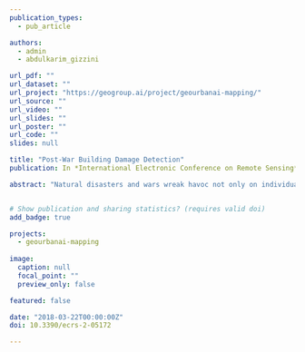 ```yaml
---
publication_types:
  - pub_article

authors:
  - admin
  - abdulkarim_gizzini

url_pdf: ""
url_dataset: ""
url_project: "https://geogroup.ai/project/geourbanai-mapping/"
url_source: ""
url_video: ""
url_slides: ""
url_poster: ""
url_code: ""
slides: null

title: "Post-War Building Damage Detection"
publication: In *International Electronic Conference on Remote Sensing*

abstract: "Natural disasters and wars wreak havoc not only on individuals and critical infrastructure, but also leave behind ruined residential buildings and housings. The size, type and location of damaged houses are essential data sources for the post-disaster reconstruction process. Building damage detection due to war activities has not been thoroughly discussed in the literature. In this paper, an automated building damage detection technique that relies on both pre-and post-war aerial images is proposed. Building damage estimation was done using shadow information and Gray Level Co-occurrence Matrix features. Accuracy assessment applied over a Syrian war-affected zone near Damascus reveals the excellent performance of the proposed technique."


# Show publication and sharing statistics? (requires valid doi)
add_badge: true

projects:
  - geourbanai-mapping
  
image:
  caption: null
  focal_point: ""
  preview_only: false

featured: false

date: "2018-03-22T00:00:00Z"
doi: 10.3390/ecrs-2-05172

---
```

